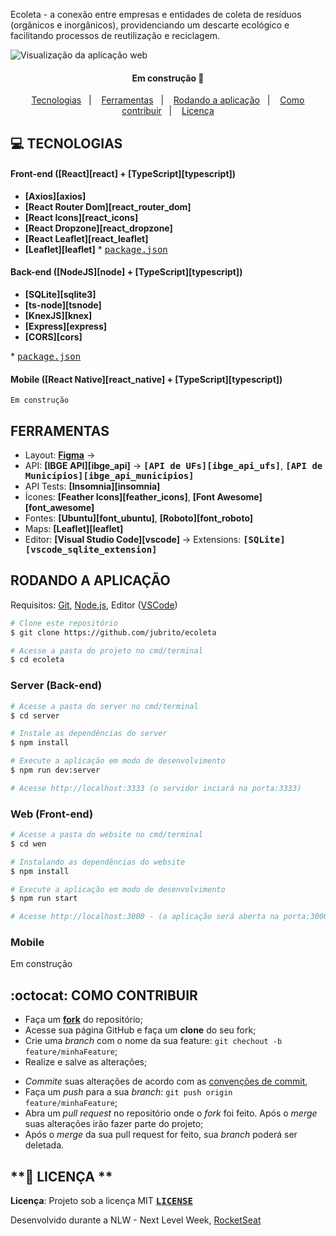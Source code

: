 


Ecoleta - a conexão entre empresas e entidades de coleta de resíduos (orgânicos e inorgânicos), providenciando um descarte ecológico e facilitando processos de reutilização e reciclagem.

![](ecoleta.gif?raw=true "Visualização da aplicação web")


<h4 align="center"> 
	Em construção 🚀
</h4>

<p align="center">
  <a href="#-tecnologias">Tecnologias</a>&nbsp;&nbsp;&nbsp;|&nbsp;&nbsp;&nbsp;
  <a href="#-ferramentas">Ferramentas</a>&nbsp;&nbsp;&nbsp;|&nbsp;&nbsp;&nbsp;
  <a href="#-rodando-a-aplicacao">Rodando a aplicação</a>&nbsp;&nbsp;&nbsp;|&nbsp;&nbsp;&nbsp;
  <a href="#-como-contribuir">Como contribuir</a>&nbsp;&nbsp;&nbsp;|&nbsp;&nbsp;&nbsp;
  <a href="#memo-licença">Licença</a>
</p>

## **:computer: TECNOLOGIAS**

#### **Front-end** ([React][react] + [TypeScript][typescript])

  - **[Axios][axios]**
  - **[React Router Dom][react_router_dom]**
  - **[React Icons][react_icons]**
  - **[React Dropzone][react_dropzone]**
  - **[React Leaflet][react_leaflet]**
  - **[Leaflet][leaflet]**
  \* <kbd>[package.json](./sources/website/package.json)</kbd>


#### **Back-end** ([NodeJS][node] + [TypeScript][typescript])

  - **[SQLite][sqlite3]**
  - **[ts-node][tsnode]**
  - **[KnexJS][knex]**
  - **[Express][express]**
  - **[CORS][cors]**
  <!-- - **[dotENV][dotenv]** -->
  <!-- - **[Multer][multer]** -->
  <!-- - **[Celebrate][celebrate]** -->
  <!-- - **[Joi][joi]** -->

  \* <kbd>[package.json](./sources/server/package.json)</kbd>

#### **Mobile** ([React Native][react_native] + [TypeScript][typescript])

    Em construção
  <!-- - **[Expo][expo]**
  - **[Expo Google Fonts][expo_google_fonts]**
  - **[React Navigation][react_navigation]**
  - **[React Native Maps][react_native_maps]**
  - **[Expo Constants][expo_constants]**
  - **[React Native SVG][react_native_svg]**
  - **[Axios][axios]**
  - **[Expo Location][expo_location]**
  - **[Expo Mail Composer][expo_mail_composer]**

  \* <kbd>[package.json](./sources/mobile/package.json)</kbd> -->

## **FERRAMENTAS**

- Layout: **[Figma](https://www.figma.com/file/9TlOcj6l7D05fZhU12xWT3/Ecoleta-(Booster))** &rarr; 
- API: **[IBGE API][ibge_api]** &rarr; **<kbd>[API de UFs][ibge_api_ufs]</kbd>**, **<kbd>[API de Municípios][ibge_api_municipios]</kbd>** 
- API Tests: **[Insomnia][insomnia]**
- Ícones: **[Feather Icons][feather_icons]**, **[Font Awesome][font_awesome]**
- Fontes: **[Ubuntu][font_ubuntu]**, **[Roboto][font_roboto]**
- Maps: **[Leaflet][leaflet]**
- Editor: **[Visual Studio Code][vscode]** &rarr; Extensions: **<kbd>[SQLite][vscode_sqlite_extension]</kbd>**
<!-- - Markdown: **[StackEdit][stackedit]**, **<kbd>[Markdown Emoji][markdown_emoji]</kbd>**
- Commit Conventional: **[Commitlint][commitlint]** -->


## **RODANDO A APLICAÇÃO**

Requisitos: [Git](https://git-scm.com), [Node.js](https://nodejs.org/en/), Editor ([VSCode](https://code.visualstudio.com/))

```sh
# Clone este repositório
$ git clone https://github.com/jubrito/ecoleta

# Acesse a pasta do projeto no cmd/terminal
$ cd ecoleta

```

### Server (Back-end)

```sh
# Acesse a pasta do server no cmd/terminal
$ cd server

# Instale as dependências do server
$ npm install

# Execute a aplicação em modo de desenvolvimento
$ npm run dev:server

# Acesse http://localhost:3333 (o servidor inciará na porta:3333)  

```


### Web (Front-end)

```sh
# Acesse a pasta do website no cmd/terminal
$ cd wen

# Instalando as dependências do website
$ npm install

# Execute a aplicação em modo de desenvolvimento
$ npm run start

# Acesse http://localhost:3000 - (a aplicação será aberta na porta:3000) 

```

### Mobile 

Em construção


## **:octocat: COMO CONTRIBUIR**

  - Faça um **[fork](https://help.github.com/pt/github/getting-started-with-github/fork-a-repo)** do repositório;
  - Acesse sua página GitHub e faça um **clone** do seu fork;
  - Crie uma *branch* com o nome da sua feature: `git chechout -b feature/minhaFeature`;
  - Realize e salve as alterações;
  <!-- - Instale as dependências do *commitlint* na raíz do projeto para a verificação dos commits: `npm install` ou `yarn`; -->
  - *Commite* suas alterações de acordo com as [convenções de commit](https://www.conventionalcommits.org/pt-br/v1.0.0-beta.4/), 
  - Faça um *push* para a sua *branch*: `git push origin feature/minhaFeature`;
  - Abra um *pull request* no repositório onde o *fork* foi feito. Após o *merge* suas alterações irão fazer parte do projeto;
  - Após o *merge* da sua pull request for feito, sua *branch* poderá ser deletada.


## **:page_facing_up: LICENÇA **
**Licença**: Projeto sob a licença MIT **<kbd>[LICENSE](https://github.com/Rocketseat/nlw-01-booster/blob/master/LICENSE.md)</kbd>**

Desenvolvido durante a NLW - Next Level Week, [RocketSeat](https://rocketseat.com.br/)